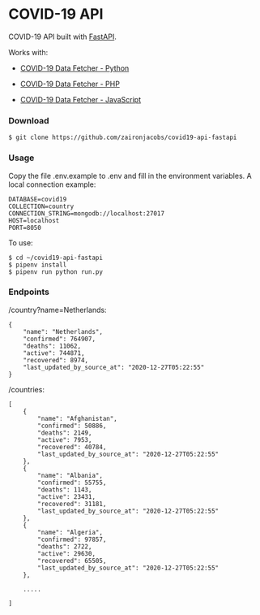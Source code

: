 COVID-19 API
=================
COVID-19 API built with [FastAPI](https://github.com/tiangolo/fastapi).

Works with:

- [COVID-19 Data Fetcher - Python](https://github.com/zaironjacobs/covid19-data-fetcher-python)

- [COVID-19 Data Fetcher - PHP](https://github.com/zaironjacobs/covid19-data-fetcher-php)

- [COVID-19 Data Fetcher - JavaScript](https://github.com/zaironjacobs/covid19-data-fetcher-javascript)

### Download
```
$ git clone https://github.com/zaironjacobs/covid19-api-fastapi
```

### Usage
Copy the file .env.example to .env and fill in the environment variables.
A local connection example:
```
DATABASE=covid19
COLLECTION=country
CONNECTION_STRING=mongodb://localhost:27017
HOST=localhost
PORT=8050
```

To use:
```
$ cd ~/covid19-api-fastapi
$ pipenv install
$ pipenv run python run.py
```

### Endpoints

/country?name=Netherlands:
```
{
    "name": "Netherlands",
    "confirmed": 764907,
    "deaths": 11062,
    "active": 744871,
    "recovered": 8974,
    "last_updated_by_source_at": "2020-12-27T05:22:55"
}
```

/countries:
```
[
    {
        "name": "Afghanistan",
        "confirmed": 50886,
        "deaths": 2149,
        "active": 7953,
        "recovered": 40784,
        "last_updated_by_source_at": "2020-12-27T05:22:55"
    },
    {
        "name": "Albania",
        "confirmed": 55755,
        "deaths": 1143,
        "active": 23431,
        "recovered": 31181,
        "last_updated_by_source_at": "2020-12-27T05:22:55"
    },
    {
        "name": "Algeria",
        "confirmed": 97857,
        "deaths": 2722,
        "active": 29630,
        "recovered": 65505,
        "last_updated_by_source_at": "2020-12-27T05:22:55"
    },
    
    .....
    
]
```
